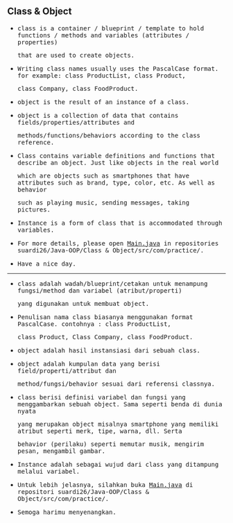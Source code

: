 ## Class & Object

- <samp>class is a container / blueprint / template to hold functions / methods and variables (attributes / properties)</samp> 
 
  <samp>that are used to create objects.</samp> 

- <samp>Writing class names usually uses the PascalCase format. for example: class ProductList, class Product,</samp> 
 
  <samp>class Company, class FoodProduct.</samp>

- <samp>object is the result of an instance of a class.</samp>
 
- <samp>object is a collection of data that contains fields/properties/attributes and</samp> 

  <samp>methods/functions/behaviors according to the class reference.</samp>

- <samp>Class contains variable definitions and functions that describe an object. Just like objects in the real world</samp> 
 
  <samp>which are objects such as smartphones that have attributes such as brand, type, color, etc. As well as behavior</samp> 
 
  <samp>such as playing music, sending messages, taking pictures.</samp>
  
- <samp>Instance is a form of class that is accommodated through variables.</samp>

- <samp>For more details, please open [Main.java](https://github.com/suardi26/Java-OOP/blob/main/Class%20%26%20Object/src/com/practice/Main.java) in repositories suardi26/Java-OOP/Class & Object/src/com/practice/.</samp>

- <samp>Have a nice day.</samp>

      
 ---
  
- <samp>class adalah wadah/blueprint/cetakan untuk menampung fungsi/method dan variabel (atribut/properti)</samp>  
 
  <samp> yang digunakan untuk membuat object.</samp>  

- <samp>Penulisan nama class biasanya menggunakan format PascalCase. contohnya : class ProductList,</samp>  
 
  <samp>class Product, Class Company, class FoodProduct.</samp>
  
- <samp>object adalah hasil instansiasi dari sebuah class.</samp> 
 
- <samp>object adalah kumpulan data yang berisi field/properti/attribut dan</samp> 
 
  <samp>method/fungsi/behavior sesuai dari referensi classnya.</samp>

- <samp>class berisi definisi variabel dan fungsi yang menggambarkan sebuah object. Sama seperti benda di dunia nyata</samp> 
 
  <samp>yang merupakan object misalnya smartphone yang memiliki atribut seperti merk, tipe, warna, dll. Serta </samp>
 
  <samp>behavior (perilaku) seperti memutar musik, mengirim pesan, mengambil gambar.</samp>
 
- <samp>Instance adalah sebagai wujud dari class yang ditampung melalui variabel.</samp>

 - <samp>Untuk lebih jelasnya, silahkan buka [Main.java](https://github.com/suardi26/Java-OOP/blob/main/Class%20%26%20Object/src/com/practice/Main.java) di repositori suardi26/Java-OOP/Class & Object/src/com/practice/.</samp>

- <samp>Semoga harimu menyenangkan.</samp>
   
